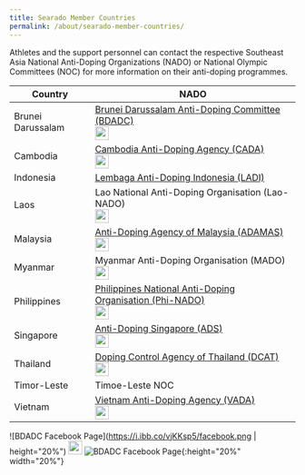 ```yaml
---
title: Searado Member Countries
permalink: /about/searado-member-countries/
---
```

Athletes and the support personnel can contact the respective Southeast Asia National Anti-Doping Organizations (NADO) or National Olympic Committees (NOC) for more information on their anti-doping programmes.

| Country  | NADO |
| --- | --- |
| Brunei Darussalam  | [Brunei Darussalam Anti-Doping Committee (BDADC)](http://www.kkbs.gov.bn/BDADC/Introduction.aspx)<br>[<img src="https://i.ibb.co/vjKKsp5/facebook.png" height="24">](https://www.facebook.com/BruneiDarussalamAntiDopingCommittee?ref=stream&hc_location=timeline)  |
| Cambodia  | [Cambodia Anti-Doping Agency (CADA)](http://cada.gov.kh)<br>[<img src="https://i.ibb.co/vjKKsp5/facebook.png" height="24">](https://www.facebook.com/Cambodia-Anti-Doping-Agency-444252702444567/)  |
| Indonesia  | [Lembaga Anti-Doping Indonesia (LADI)](https://antidoping.id/)  |
| Laos  | Lao National Anti-Doping Organisation  (Lao-NADO)<br>[<img src="https://i.ibb.co/vjKKsp5/facebook.png" height="24">](https://www.facebook.com/pages/category/Government-Organization/LAO-NADO-105420464306279/)  |
| Malaysia  | [Anti-Doping Agency of Malaysia (ADAMAS)](http://www.adamas.gov.my/en/)<br>[<img src="https://i.ibb.co/vjKKsp5/facebook.png" height="24">](https://www.facebook.com/adamas.my)  |
| Myanmar  | Myanmar Anti-Doping Organisation (MADO)<br>[<img src="https://i.ibb.co/vjKKsp5/facebook.png" height="24">](https://www.facebook.com/MADO-Myanmar-Anti-Doping-Organization-1927126144282271/)  |
| Philippines  | [Philippines National Anti-Doping Organisation (Phi-NADO)](https://phinado.psc.gov.ph)<br>[<img src="https://i.ibb.co/vjKKsp5/facebook.png" height="24">](https://www.facebook.com/phi.nado.35/about?lst=100000482975609%3A100039167085997%3A1563242199)  |
| Singapore  | [Anti-Doping Singapore (ADS)](https://www.sportsingapore.gov.sg/athletes-coaches/anti-doping-singapore)<br>[<img src="https://i.ibb.co/vjKKsp5/facebook.png" height="24">](https://www.facebook.com/antidopingsingapore/)  |
| Thailand  | [Doping Control Agency of Thailand (DCAT)](http://www.dcat.in.th/EN/Home/HOME/Index/0?AspxAutoDetectCookieSupport=1)<br>[<img src="https://i.ibb.co/vjKKsp5/facebook.png" height="24">](https://www.facebook.com/DCAT-Doping-Control-Agency-of-Thailand-352557894841553/)  |
| Timor-Leste  | Timoe-Leste NOC  |
| Vietnam  | [Vietnam Anti-Doping Agency (VADA)](http://www.vada.org.vn/)<br>[<img src="https://i.ibb.co/vjKKsp5/facebook.png" height="24">](https://www.facebook.com/vada.org.vn)  |

![BDADC Facebook Page](https://i.ibb.co/vjKKsp5/facebook.png | height="20%")
<img height="24" src=https://i.ibb.co/vjKKsp5/facebook.png>
![BDADC Facebook Page](https://i.ibb.co/vjKKsp5/facebook.png){:height="20%" width="20%"}
